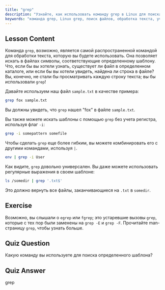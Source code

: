 ```yaml
---
title: "grep"
description: "Узнайте, как использовать команду grep в Linux для поиска текстовых шаблонов в файлах. Откройте для себя базовое использование, поиск без учета регистра и комбинирование с другими командами. Начните свое путешествие по Linux!"
keywords: "команда grep, Linux grep, поиск файлов, обработка текста, учебник Linux, Linux для начинающих, руководство grep"
---
```


## Lesson Content

Команда `grep`, возможно, является самой распространенной командой для обработки текста, которую вы будете использовать. Она позволяет искать в файлах символы, соответствующие определенному шаблону. Что, если бы вы хотели узнать, существует ли файл в определенном каталоге, или если бы вы хотели увидеть, найдена ли строка в файле? Вы, конечно, не стали бы просматривать каждую строку текста; вы бы использовали `grep`!

Давайте используем наш файл `sample.txt` в качестве примера:

```bash
grep fox sample.txt
```

Вы должны увидеть, что `grep` нашел "fox" в файле `sample.txt`.

Вы также можете искать шаблоны с помощью `grep` без учета регистра, используя флаг `-i`:

```bash
grep -i somepattern somefile
```

Чтобы сделать `grep` еще более гибким, вы можете комбинировать его с другими командами, используя `|`.

```bash
env | grep -i User
```

Как видите, `grep` довольно универсален. Вы даже можете использовать регулярные выражения в своем шаблоне:

```bash
ls /somedir | grep '.txt$'
```

Это должно вернуть все файлы, заканчивающиеся на `.txt` в `somedir`.

## Exercise

Возможно, вы слышали о `egrep` или `fgrep`; это устаревшие вызовы `grep`, которые с тех пор были заменены на `grep -E` и `grep -F`. Прочитайте man-страницу `grep`, чтобы узнать больше.

## Quiz Question

Какую команду вы используете для поиска определенного шаблона?

## Quiz Answer

grep
